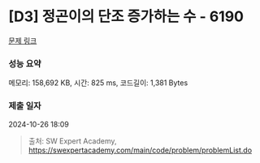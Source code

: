 # [D3] 정곤이의 단조 증가하는 수 - 6190 

[문제 링크](https://swexpertacademy.com/main/code/problem/problemDetail.do?contestProbId=AWcPjEuKAFgDFAU4) 

### 성능 요약

메모리: 158,692 KB, 시간: 825 ms, 코드길이: 1,381 Bytes

### 제출 일자

2024-10-26 18:09



> 출처: SW Expert Academy, https://swexpertacademy.com/main/code/problem/problemList.do